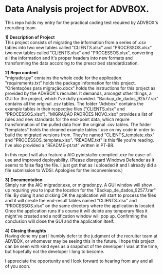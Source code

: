 # Data Analysis project for ADVBOX.

This repo holds my entry for the practical coding test required by ADVBOX's recruiting team.

**1) Description of Project**  
This project consists of migrating the information from a series of .csv tables into two new tables called "CLIENTS.xlsx" and "PROCESSOS.xlsx" two new tables called "CLIENTS.xlsx" and "PROCESSOS.xlsx", converting all the information and it's proper headers into new formats and transforming the data according to the prescribed standardization.

**2) Repo content**  
"migrador.py" contains the whole code for the application.
"requirements.txt" holds the package information for this project.
"Orientações para migração.docx" holds the instructions for this project as provided by the ADVBOX's recruiter. It demands, amongst other things, a GUI for the project, which I've dully provided.
"Backup_de_dados_92577.rar" contains all the original .csv tables.
The folder "Advbox" contains the example tables in their respective files ("CLIENTS.xlsx" and "PROCESSOS.xlsx"). "MIGRAÇÃO PADRÕES NOVO.xlsx" provides a list of rules and new standards for the end-point data, which require transformation of the pulled data from the original .csv tables.
The folder "templates" holds the cleaned example tables I use on my code in order to build the migrated versions from. They're named "CLIENTS_template.xlsx" and "PROCESSOS_template.xlsx".
"README.txt" is this file you're reading. I've also provided a "README-pt.txt" written in PT-BR.

In this repo I will also feature a AIO pyintstaller compiled .exe for ease-of-use and improved deployability.
(Please disregard Windows Defender as it seems to false flag the file. I just got that as I uploaded it and I already did a file submission to WDSI. Apologies for the inconvenience.)

**3) Documentation**  
Simply run the AIO migrador.exe, or migrador.py. A GUI window will show up requiring you to input the location for the "Backup_de_dados_92577.rar" file. By doing it and clicking OK the application will start to process the files and it will create the end-result tables named "CLIENTS.xlsx" and "PROCESSOS.xlsx" on the same directory where the application is located. Once the application runs it's course it will delete any temporary files it might've created and a notification window will pop up. Confirming the conclusion will close the GUI and the application itself.

**4) Closing thoughts**  
Having done my part I humbly defer to the judgment of the recruiter team at ADVBOX, or whomever may be seeing this in the future. I hope this project can be seen with kind eyes as a snapshot of the developer I was at the time, but hopefully not the developer I long to become.

I appreciate the opportunity and I look forward to hearing from any and all of you soon.
